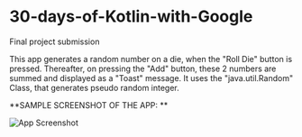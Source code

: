 # 30-days-of-Kotlin-with-Google
Final project submission

This app generates a random number on a die, when the "Roll Die" button is pressed. Thereafter, on pressing the "Add" button, these 2 numbers are summed and displayed as a "Toast" message. It uses the "java.util.Random" Class, that generates pseudo random integer.

**SAMPLE SCREENSHOT OF THE APP: **

![App Screenshot](https://drive.google.com/uc?export=view&id=1xdxuvw2u8qhDn9K9RHejsmxKlk3sUR_M)
